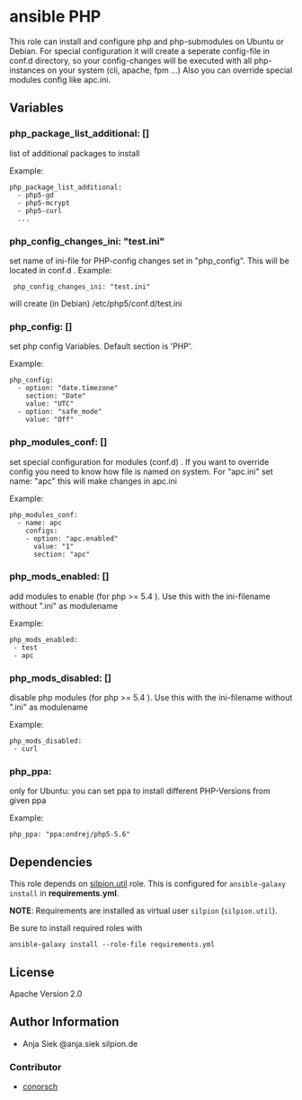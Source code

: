 # ansible PHP

This role can install and configure php and php-submodules on Ubuntu or Debian.
For special configuration it will create a seperate config-file in conf.d directory,
so your config-changes will be executed with all php-instances on your system (cli, apache, fpm ...)
Also you can override special modules config like apc.ini.

## Variables

### php_package_list_additional: []

list of additional packages to install

Example:

```
php_package_list_additional:
  - php5-gd
  - php5-mcrypt
  - php5-curl
  ...
```
### php_config_changes_ini: "test.ini"

set name of ini-file for PHP-config changes set in "php_config".
This will be located in conf.d .
Example:

```
 php_config_changes_ini: "test.ini"
```
will create (in Debian) /etc/php5/conf.d/test.ini


### php_config: []

set php config Variables. Default section is 'PHP'.

Example:

```
php_config:
  - option: "date.timezone"
    section: "Date"
    value: "UTC"
  - option: "safe_mode"
    value: "Off"
```
### php_modules_conf: []

set special configuration for modules (conf.d) .
If you want to override config you need to know how file is named on system.
For "apc.ini" set name: "apc" this will make changes in apc.ini


Example:

```
php_modules_conf:
  - name: apc
    configs:
    - option: "apc.enabled"
      value: "1"
      section: "apc"
```

### php_mods_enabled: []

add modules to enable (for php >= 5.4 ).
Use this with the ini-filename without ".ini" as modulename

Example:

```
php_mods_enabled:
 - test
 - apc

```

### php_mods_disabled: []

disable php modules (for php >= 5.4 ).
Use this with the ini-filename without ".ini" as modulename

Example:

```
php_mods_disabled:
 - curl

```

### php_ppa:

only for Ubuntu: you can set ppa to install different PHP-Versions from given ppa

Example:

```
php_ppa: "ppa:ondrej/php5-5.6"
```

## Dependencies

This role depends on [silpion.util](https://github.com/silpion/ansible-util)
role. This is configured for ``ansible-galaxy install`` in **requirements.yml**.

**NOTE**: Requirements are installed as virtual user ``silpion``
(``silpion.util``).

Be sure to install required roles with

    ansible-galaxy install --role-file requirements.yml


## License
Apache Version 2.0

## Author Information

* Anja Siek @anja.siek silpion.de

### Contributor

* [conorsch](https://github.com/conorsch)


<!-- vim: set nofen ts=4 sw=4: -->
